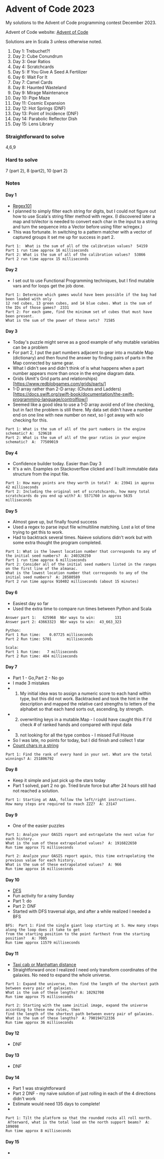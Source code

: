 # Advent of Code 2023
My solutions to the Advent of Code programming contest December 2023.

Advent of Code website:  [Advent of Code](https://adventofcode.com)

Solutions are in Scala 3 unless otherwise noted.

1. Day  1:  Trebuchet?!
2. Day  2:  Cube Conundrum
3. Day  3:  Gear Ratios
4. Day  4:  Scratchcards
5. Day  5:  If You Give A Seed A Fertilizer
6. Day  6:  Wait For It
7. Day  7:  Camel Cards
8. Day  8:  Haunted Wasteland
9. Day  9:  Mirage Maintenance
10. Day 10: Pipe Maze
11. Day 11: Cosmic Expansion
12. Day 12: Hot Springs  (DNF)
13. Day 13: Point of Incidence (DNF)
14. Day 14: Parabolic Reflector Dish
15. Day 15: Lens Library

### Straightforward to solve
4,6,9

### Hard to solve
7 (part 2), 8 (part2), 10 (part 2)


### Notes

#### Day 1
- [Regex101](https://regex101.com/)
- I planned to simply filter each string for digits, but I could not figure out how to use Scala's string filter 
method with regex.  (I discovered later a map and toVector is needed to 
convert each char in the input to a string and turn the sequence into 
a Vector before using filter w/regex.)
- This was fortunate.  In switching to a pattern matcher with a vector of 
captured groups it set me up for success in part 2.

```text
Part 1:  What is the sum of all of the calibration values?  54159
Part 1 run time approx 16 milliseconds
Part 2: What is the sum of all of the calibration values?  53866
Part 2 run time approx 15 milliseconds
```
#### Day 2
- I set out to use Functional Programming techniques, but I find mutable vars and for loops get the job done. 

```text
Part 1: Determine which games would have been possible if the bag had been loaded with only
12 red cubes, 13 green cubes, and 14 blue cubes. What is the sum of the IDs of those games?  2331
Part 2: For each game, find the minimum set of cubes that must have been present. 
What is the sum of the power of these sets?  71585
```

#### Day 3
- Today's puzzle might serve as a good example of why mutable variables can be a problem
- For part 2, I put the part numbers adjacent to gear into a mutable Map (dictionary) and then found 
the answer by finding pairs of parts in the Map connected by same gear.
- What I didn't see and didn't think of is what happens when a part number appears more than once in the engine diagram data.
- Grids (Amit's Grid parts and relationships)[https://www.redblobgames.com/grids/parts/]
- 1-D array rather than 2-D array: (Chutes and Ladders)[https://docs.swift.org/swift-book/documentation/the-swift-programming-language/controlflow/]
- Seemed like a good idea to use a 1-D array avoid end of line checking, but 
in fact the problem is still there.  My data set didn't have a  number end on one line 
with new number on next, so I got away with w/o checking for this.

```text
Part 1: What is the sum of all of the part numbers in the engine schematic? A:  529618
Part 2: What is the sum of all of the gear ratios in your engine schematic?  A:  77509019
```

#### Day 4
- Confidence builder today. Easier than Day 3
- It's a win.  Examples on Stackoverflow clicked and I built immutable data structure from the input file.

```text
Part 1: How many points are they worth in total?  A: 23941 in approx 42 milliseconds
Part 2: Including the original set of scratchcards, how many total scratchcards do you end up with? A: 5571760 in approx 5635 milliseconds
```

#### Day 5
- Almost gave up, but finally found success
- Used a regex to parse input file w/multiline matching.  Lost a lot of time trying to get this to work.
- Had to backtrack several times. Naieve solutions didn't work but with some extra thought the program completed.

```text
Part 1: What is the lowest location number that corresponds to any of the initial seed numbers?  A: 240320250
Part 1 run time approx 6 milliseconds
Part 2: Consider all of the initial seed numbers listed in the ranges on the first line of the almanac.
What is the lowest location number that corresponds to any of the initial seed numbers?  A: 28580589
Part 2 run time approx 910402 milliseconds (about 15 minutes)
```

#### Day 6
- Easiest day so far
- Used the extra time to compare run times between Python and Scala

```text
Answer part 1:   625968  Nbr ways to win:         131
Answer part 2: 43663323  Nbr ways to win:  43_663_323

Python:
Part 1 Run time:    0.07725 milliseconds
Part 2 Run time: 5701       milliseconds

Scala:
Part 1 Run time:   7 milliseconds
Part 2 Run time: 404 milliseconds
```

#### Day 7
- Part 1 - Go,Part 2 - No go
- I made 3 mistakes 
- 1) My initial idea was to assign a numeric score to each hand within type, but 
this did not work.  Backtracked and took the hint in the description and mapped 
the relative card strengths to letters of the alphabet so that each hand sorts out, ascending, by strength.
- 2) overwriting keys in a mutable.Map - I could have caught this if I'd check # of ranked hands and compared with input data
- 3) not looking for all the type combos - I missed Full House
- So I was late, no points for today, but I did finish and collect 1 star
- [Count chars in a string](https://stackoverflow.com/questions/61631731/char-count-in-string)

```text
Part 1: Find the rank of every hand in your set. What are the total winnings? A: 251806792
```

#### Day 8
- Keep it simple and just pick up the stars today
- Part 1 solved, part 2 no go.  Tried brute force but after 24 hours still had not reached a solution.

```text
Part 1: Starting at AAA, follow the left/right instructions. 
How many steps are required to reach ZZZ?  A: 23147
```

#### Day 9
- One of the easier puzzles

```text
Part 1: Analyze your OASIS report and extrapolate the next value for each history. 
What is the sum of these extrapolated values?  A: 1916822650
Run time approx 71 milliseconds

Part 2: Analyze your OASIS report again, this time extrapolating the previous value for each history. 
What is the sum of these extrapolated values?  A: 966
Run time approx 16 milliseconds
```

#### Day 10
- [DFS](https://en.wikipedia.org/wiki/Depth-first_search)
- Fun activity for a rainy Sunday
- Part 1: do
- Part 2: DNF
- Started with DFS traversal algo, and after a while realized I needed a BFS

```text
BFS:  Part 1: Find the single giant loop starting at S. How many steps along the loop does it take to get 
from the starting position to the point farthest from the starting position?   A: 7005
Run time approx 11579 milliseconds
```

#### Day 11
- [Taxi cab or Manhattan distance](https://en.wikipedia.org/wiki/Taxicab_geometry)
- Straightforward once I realized I need only transform coordinates of the galaxies. 
No need to expand the whole universe.

```text
Part 1: Expand the universe, then find the length of the shortest path between every pair of galaxies. 
What is the sum of these lengths? A: 10292708
Run time approx 75 milliseconds

Part 2: Starting with the same initial image, expand the universe according to these new rules, then 
find the length of the shortest path between every pair of galaxies. What is the sum of these lengths?  A: 790194712336
Run time approx 36 milliseconds
```

#### Day 12
- DNF

#### Day 13
- DNF

#### Day 14
- Part 1 was straightforward
- Part 2 DNF - my naive solution of just rolling in each of the 4 directions didn't work
- Estimate would need 135 days to complete!
- 
```text
Part 1: Tilt the platform so that the rounded rocks all roll north.
 Afterward, what is the total load on the north support beams?  A: 109098
Run time approx 8 milliseconds
```

#### Day 15
-
